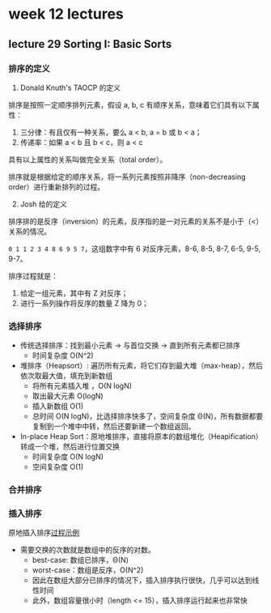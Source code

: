 # week 12 lectures

## lecture 29 Sorting I: Basic Sorts

### 排序的定义

1. Donald Knuth's TAOCP 的定义

排序是按照一定顺序排列元素，假设 a, b, c 有顺序关系，意味着它们具有以下属性：
  1. 三分律：有且仅有一种关系，要么 a < b, a = b 或 b < a；
  2. 传递率：如果 a < b 且 b < c，则 a < c

具有以上属性的关系叫做完全关系（total order）。

排序就是根据给定的顺序关系，将一系列元素按照非降序（non-decreasing order）进行重新排列的过程。

2. Josh 给的定义

排序排的是反序（inversion）的元素，反序指的是一对元素的关系不是小于（<）关系的情况。

`0 1 1 2 3 4 8 6 9 5 7`，这组数字中有 6 对反序元素，8-6, 8-5, 8-7, 6-5, 9-5, 9-7。

排序过程就是：
  1. 给定一组元素，其中有 Z 对反序；
  2. 进行一系列操作将反序的数量 Z 降为 0；

### 选择排序

- 传统选择排序：找到最小元素 -> 与首位交换 -> 直到所有元素都已排序
  - 时间复杂度 O(N^2)
- 堆排序（Heapsort）: 遍历所有元素，将它们存到最大堆（max-heap），然后依次取最大值，填充到新数组
  - 将所有元素插入堆 ，O(N logN)
  - 取出最大元素 O(logN)
  - 插入新数组 O(1)
  - 总时间 O(N logN)，比选择排序快多了，空间复杂度 Θ(N)，所有数据都要复制到一个堆中中转，然后还要新建一个数组返回。
- In-place Heap Sort：原地堆排序，直接将原本的数组堆化（Heapification）转成一个堆，然后进行位置交换
  - 时间复杂度 O(N logN)
  - 空间复杂度 O(1)

### 合并排序

### 插入排序

原地插入排序[过程示例](https://docs.google.com/presentation/d/10b9aRqpGJu8pUk8OpfqUIEEm8ou-zmmC7b_BE5wgNg0/edit#slide=id.g463de7561_042)

- 需要交换的次数就是数组中的反序的对数。
  - best-case: 数组已排序，Θ(N)
  - worst-case：数组是反序，O(N^2)
  - 因此在数组大部分已排序的情况下，插入排序执行很快，几乎可以达到线性时间
  - 此外，数组容量很小时（length <= 15），插入排序运行起来也非常快